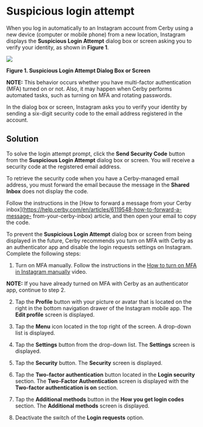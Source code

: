 # Suspicious login attempt

When you log in automatically to an Instagram account from Cerby using a new
device (computer or mobile phone) from a new location, Instagram displays the
**Suspicious Login Attempt** dialog box or screen asking you to verify your
identity, as shown in **Figure 1**.

![](gitbook/imagesb1d73g1-YKlAICOAeX2xal8fXT51nqbo3MHL84QOAOY1Y6FGZLTPDXW_Ne6yqCcagOtLWTpEaf-87wUKkGu88jdTVZCro1ZZcU5UUtwXodfplsAFKbfXBbHAOlAsVpZWRLLWqOHU5lVNLrTyMtIhUQ)

**Figure 1. Suspicious Login Attempt Dialog Box or Screen**

**NOTE:** This behavior occurs whether you have multi-factor authentication
(MFA) turned on or not. Also, it may happen when Cerby performs automated
tasks, such as turning on MFA and rotating passwords.

In the dialog box or screen, Instagram asks you to verify your identity by
sending a six-digit security code to the email address registered in the
account.

## Solution

To solve the login attempt prompt, click the **Send Security Code** button
from the **Suspicious Login Attempt** dialog box or screen. You will receive a
security code at the registered email address.

To retrieve the security code when you have a Cerby-managed email address, you
must forward the email because the message in the **Shared Inbox** does not
display the code.

Follow the instructions in the [How to forward a message from your Cerby
inbox](https://help.cerby.com/en/articles/6119548-how-to-forward-a-message-
from-your-cerby-inbox) article, and then open your email to copy the code.

To prevent the **Suspicious Login Attempt** dialog box or screen from being
displayed in the future, Cerby recommends you turn on MFA with Cerby as an
authenticator app and disable the login requests settings on Instagram.
Complete the following steps:

  1. Turn on MFA manually. Follow the instructions in the [How to turn on MFA in Instagram manually](https://help.cerby.com/en/articles/6422083-video-how-to-turn-on-2fa-in-instagram-manually) video. 

**NOTE:** If you have already turned on MFA with Cerby as an authenticator
app, continue to step 2.

  2. Tap the **Profile** button with your picture or avatar that is located on the right in the bottom navigation drawer of the Instagram mobile app. The **Edit profile** screen is displayed.

  3. Tap the **Menu** icon located in the top right of the screen. A drop-down list is displayed.

  4. Tap the **Settings** button from the drop-down list. The **Settings** screen is displayed.

  5. Tap the **Security** button. The **Security** screen is displayed.

  6. Tap the **Two-factor authentication** button located in the **Login security** section. The **Two-Factor Authentication** screen is displayed with the **Two-factor authentication is on** section.

  7. Tap the **Additional methods** button in the **How you get login codes** section. The **Additional methods** screen is displayed.

  8. Deactivate the switch of the **Login requests** option.

